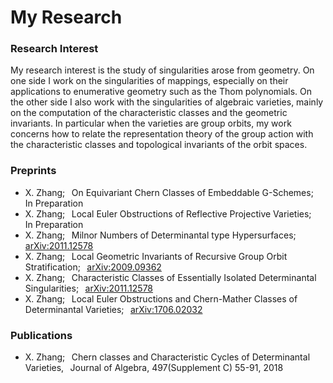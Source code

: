 <head>
<h1>My Research</h1>
</head>
<body>
<h3>
Research Interest
</h3>
<p>
My research interest is the study of singularities arose from geometry. On one side I work on  the singularities of  mappings, especially on their applications to enumerative geometry such as the Thom polynomials.
On the other side I also work with the singularities of algebraic varieties, mainly on
the computation of the characteristic classes and the geometric invariants. In particular when the varieties are group  orbits, my work concerns
how to relate the  representation theory of the group action with the characteristic classes and topological invariants of the orbit spaces. 
</p>
<ul>
</ul>  
<h3>
 Preprints
</h3>
<ul>
  <li>
 X. Zhang; &#8201  On Equivariant Chern Classes of  Embeddable G-Schemes;  &#8201 In Preparation 
 </li>
  <li>
 X. Zhang; &#8201 Local Euler Obstructions of Reflective Projective Varieties;  &#8201 In Preparation 
 </li>
  <li>
X. Zhang; &#8201 Milnor Numbers of Determinantal type Hypersurfaces; &#8201 <a href="https://arxiv.org/abs/2011.12578">arXiv:2011.12578</a> 
  </li>
 <li>
 X. Zhang; &#8201 Local Geometric Invariants of Recursive Group Orbit Stratification;  &#8201 <a href="https://arxiv.org/abs/2009.09362" >arXiv:2009.09362</a> 
 </li>
 <li>
X. Zhang; &#8201 Characteristic Classes of Essentially Isolated Determinantal Singularities;  &#8201 <a href="https://arxiv.org/abs/2011.12578" >arXiv:2011.12578</a> 
</li>
<li>
X. Zhang; &#8201 Local Euler Obstructions and Chern-Mather Classes of Determinantal Varieties;  &#8201 <a href="https://arxiv.org/abs/1706.02032" >arXiv:1706.02032</a> 
</li>
</ul> 
<h3>
Publications
</h3>
<ul>
<li>
X. Zhang; &#8201 Chern classes and Characteristic Cycles of Determinantal Varieties, &#8201 Journal of Algebra, 497(Supplement C) 55-91, 2018 
</li>
</ul>  
</body>

